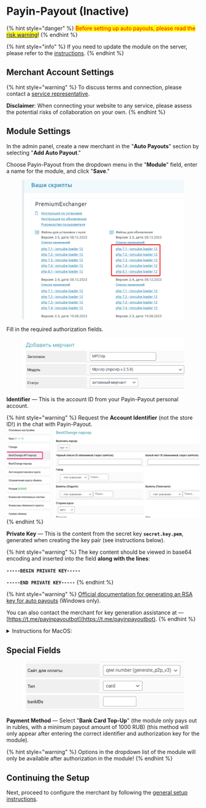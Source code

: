 # Payin-Payout (Inactive)

{% hint style="danger" %}
<mark style="color:red;">Before setting up auto payouts, please read the</mark> [<mark style="color:blue;">risk warning</mark>](https://premiumexchanger.com/wiki/preduprezhdenie-auto/)<mark style="color:blue;">!</mark>
{% endhint %}

{% hint style="info" %}
If you need to update the module on the server, please refer to the [instructions](https://premium.gitbook.io/rukovodstvo-polzovatelya/osnovnye-nastroiki/faq/kak-obnovit-faily-na-servere#moduli-avtovyplat).
{% endhint %}

## Merchant Account Settings

{% hint style="warning" %}
To discuss terms and connection, please contact a [service representative](https://t.me/Payin_payoutt).

**Disclaimer**: When connecting your website to any service, please assess the potential risks of collaboration on your own.
{% endhint %}

## **Module Settings**

In the admin panel, create a new merchant in the "**Auto Payouts**" section by selecting "**Add Auto Payout**."

Choose Payin-Payout from the dropdown menu in the "**Module**" field, enter a name for the module, and click "**Save**."

<figure><img src="../../../.gitbook/assets/image (1568).png" alt="" width="496"><figcaption></figcaption></figure>

Fill in the required authorization fields.

<figure><img src="../../../.gitbook/assets/image (1569).png" alt="" width="455"><figcaption></figcaption></figure>

**Identifier** — This is the account ID from your Payin-Payout personal account.

{% hint style="warning" %}
Request the **Account Identifier** (not the store ID!) in the chat with Payin-Payout.\
![](<../../../.gitbook/assets/image (525).png>)
{% endhint %}

**Private Key** — This is the content from the secret key **`secret.key.pem`**, generated when creating the key pair (see instructions below).

{% hint style="warning" %}
The key content should be viewed in base64 encoding and inserted into the field **along with the lines**:

**`-----BEGIN PRIVATE KEY-----`**&#x20;

**`-----END PRIVATE KEY-----`**
{% endhint %}

{% hint style="warning" %}
[Official documentation for generating an RSA key for auto payouts](https://github.com/payin-payout/payout-api/blob/2.0/docs/README.md#%D0%B3%D0%B5%D0%BD%D0%B5%D1%80%D0%B0%D1%86%D0%B8%D1%8F-%D0%BF%D1%80%D0%B8%D0%B2%D0%B0%D1%82%D0%BD%D0%BE%D0%B3%D0%BE-%D0%BA%D0%BB%D1%8E%D1%87%D0%B0) (Windows only).

You can also contact the merchant for key generation assistance at — [https://t.me/payinpayoutbot](https://t.me/payinpayoutbot).
{% endhint %}

<details>

<summary>Instructions for MacOS:</summary>

On MacOS, you need to:

* Install [OpenSSL](https://macappstore.org/openssl/)
* Use the key generation script:\
  `#!/bin/bash`\
  `openssl rand -out random 1048576`\
  `openssl genrsa -out secret.key.pem -rand random 1024`\
  `openssl rsa -in secret.key.pem -pubout -outform DER -out public.key`\
  `openssl rsa -inform pem -in secret.key.pem -outform der -out secret.key`
* Open Terminal and enter the command:\
  `bash /Users/`**`your_login`**`/Desktop/openssl_gen_key.sh`
* After generation, the keys will be located in the user folder.

    <figure><img src="../../../.gitbook/assets/image (524).png" alt="" width="317"><figcaption></figcaption></figure>
* Send the **`public.key`** to the Payin-Payout chat so they can add it to their server.
* Download and open the **TextEdit** application.
* Open the **`secret.key.pem`** file in the application.\
  ![](<../../../.gitbook/assets/image (526).png>)

- Copy the entire text content of the file, including\
  &#xNAN;**`-----BEGIN PRIVATE KEY-----`**` ``and`` `**`-----END PRIVATE KEY-----`**\
  ![](<../../../.gitbook/assets/image (527).png>)
- [Set up a cron job](https://premium.gitbook.io/main/osnovnye-nastroiki/faq/kak-sozdat-zadanie-cron-na-servere) for the auto payout module to function.

</details>

## Special Fields

<figure><img src="../../../.gitbook/assets/image (1570).png" alt="" width="431"><figcaption></figcaption></figure>

**Payment Method** — Select "**Bank Card Top-Up**" (the module only pays out in rubles, with a minimum payout amount of 1000 RUB) (this method will only appear after entering the correct identifier and authorization key for the module).

{% hint style="warning" %}
Options in the dropdown list of the module will only be available after authorization in the module!
{% endhint %}

## Continuing the Setup

Next, proceed to configure the merchant by following the [general setup instructions](https://premium.gitbook.io/rukovodstvo-polzovatelya/osnovnye-nastroiki/merchanty-i-avtovyplaty/avtovyplaty/obshie-nastroiki-merchantov-avtovyplat).